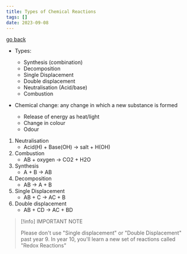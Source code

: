 ```yaml
---
title: Types of Chemical Reactions
tags: []
date: 2023-09-08
---
```

[go back](9Subjects/9Chemistry.md)

- Types:
	- Synthesis (combination)
	- Decomposition
	- Single Displacement
	- Double displacement
	- Neutralisation (Acid/base)
	- Combustion

- Chemical change: any change in which a new substance is formed
	- Release of energy as heat/light
	- Change in colour
	- Odour



1. Neutralisation
	- Acid(H) + Base(OH) →  salt + H(OH)
2. Combustion  
    - AB + oxygen → CO2 + H2O
3. Synthesis
	- A + B → AB
4. Decomposition  
    - AB → A + B
5. Single Displacement
	- AB + C → AC + B
6. Double displacement
	- AB + CD → AC + BD

> [!info] IMPORTANT NOTE
> 
> Please don't use "Single displacement" or "Double Displacement" past year 9. In year 10, you'll learn a new set of reactions called "Redox Reactions"

